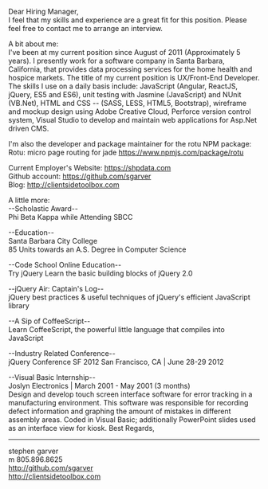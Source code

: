 Dear Hiring Manager,  
I feel that my skills and experience are a great fit for this position. Please feel free to contact me to arrange an interview.

A bit about me:   
I've been at my current position since August of 2011 (Approximately 5 years). I presently work for a software company in Santa Barbara, California, that provides data processing services for the home health and hospice markets. The title of my current position is UX/Front-End Developer. The skills I use on a daily basis include: JavaScript (Angular, ReactJS, jQuery, ES5 and ES6), unit testing with Jasmine (JavaScript) and NUnit (VB.Net), HTML and CSS -- (SASS, LESS, HTML5, Bootstrap), wireframe and mockup design using Adobe Creative Cloud, Perforce version control system, Visual Studio to develop and maintain web applications for Asp.Net driven CMS.

I'm also the developer and package maintainer for the rotu NPM package: Rotu: micro page routing for jade https://www.npmjs.com/package/rotu

Current Employer's Website: https://shpdata.com   
Github account: https://github.com/sgarver  
Blog: http://clientsidetoolbox.com  

A little more:   
--Scholastic Award--   
Phi Beta Kappa while Attending SBCC

--Education--  
Santa Barbara City College  
85 Units towards an A.S. Degree in Computer Science

--Code School Online Education--  
Try jQuery Learn the basic building blocks of jQuery 2.0 

--jQuery Air: Captain's Log--  
jQuery best practices & useful techniques of jQuery's efficient JavaScript library 

--A Sip of CoffeeScript--  
Learn CoffeeScript, the powerful little language that compiles into JavaScript 

--Industry Related Conference--  
jQuery Conference SF 2012 San Francisco, CA | June 28-29 2012 

--Visual Basic Internship--  
Joslyn Electronics | March 2001 - May 2001 (3 months)  
Design and develop touch screen interface software for error tracking in a manufacturing environment. This software was responsible for recording defect information and graphing the amount of mistakes in different assembly areas. Coded in Visual Basic; additionally PowerPoint slides used as an interface view for kiosk. Best Regards, 

--- 
stephen garver  
m 805.896.8625  
http://github.com/sgarver  
http://clientsidetoolbox.com
